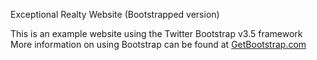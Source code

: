 Exceptional Realty Website (Bootstrapped version)

This is an example website using the Twitter Bootstrap v3.5 framework
More information on using Bootstrap can be found at
[GetBootstrap.com](http://getbootstrap.com)